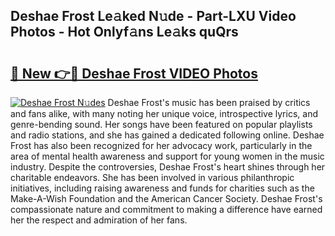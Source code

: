 ## Deshae Frost Le𝚊ked N𝚞de - Part-LXU Video Photos - Hot Onlyf𝚊ns Le𝚊ks quQrs

# <h2><a href="http://ac31059.deff.icu/?id=Deshae+Frost">🔗 New 👉🔴 Deshae Frost VIDEO Photos</a></h2>

[![Deshae Frost N𝚞des](https://i.imgur.com/rIISA9y.gif)](http://ac31059.deff.icu/?id=Deshae+Frost)
Deshae Frost's music has been praised by critics and fans alike, with many noting her unique voice, introspective lyrics, and genre-bending sound. Her songs have been featured on popular playlists and radio stations, and she has gained a dedicated following online. Deshae Frost has also been recognized for her advocacy work, particularly in the area of mental health awareness and support for young women in the music industry. Despite the controversies, Deshae Frost's heart shines through her charitable endeavors. She has been involved in various philanthropic initiatives, including raising awareness and funds for charities such as the Make-A-Wish Foundation and the American Cancer Society. Deshae Frost's compassionate nature and commitment to making a difference have earned her the respect and admiration of her fans.
